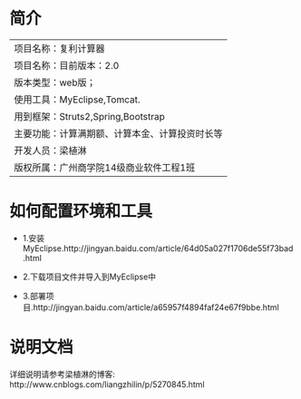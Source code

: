 <h1>简介</h1>
<table>
    <tr>
        <td>项目名称：复利计算器</td>
    </tr>
    <tr>
        <td>项目名称：目前版本：2.0</td>
    </tr>
    <tr>
        <td>版本类型：web版；</td>
    </tr>
    <tr>
        <td>使用工具：MyEclipse,Tomcat.</td>
    </tr>
    <tr>
        <td>用到框架：Struts2,Spring,Bootstrap</td>
    </tr>
    <tr>
        <td>主要功能：计算满期额、计算本金、计算投资时长等</td>
    </tr>
    <tr>
        <td>开发人员：梁植淋</td>
    </tr>
    <tr>
        <td>版权所属：广州商学院14级商业软件工程1班</td>
    </tr>
</table>
<h1>如何配置环境和工具</h1>
<ul>
<li><p>1.安装MyEclipse.http://jingyan.baidu.com/article/64d05a027f1706de55f73bad.html</p></li>
<li><p>2.下载项目文件并导入到MyEclipse中</p></li>
<li><p>3.部署项目.http://jingyan.baidu.com/article/a65957f4894faf24e67f9bbe.html</p></li>
</ul>

<h1>说明文档</h1>
详细说明请参考梁植淋的博客:
http://www.cnblogs.com/liangzhilin/p/5270845.html



